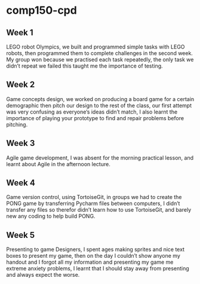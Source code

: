 # comp150-cpd

## Week 1
LEGO robot Olympics, we built and programmed simple tasks with LEGO robots, then programmed them to complete challenges in the second week. My group won because we practised each task repeatedly, the only task we didn’t repeat we failed this taught me the importance of testing.

## Week 2
Game concepts design, we worked on producing a board game for a certain demographic then pitch our design to the rest of the class, our first attempt was very confusing as everyone’s ideas didn’t match, I also learnt the importance of playing your prototype to find and repair problems before pitching.

## Week 3
Agile game development, I was absent for the morning practical lesson, and learnt about Agile in the afternoon lecture.

## Week 4
Game version control, using TortoiseGit, in groups we had to create the PONG game by transferring Pycharm files between computers, I didn’t transfer any files so therefor didn’t learn how to use TortoiseGit, and barely new any coding to help build PONG.

## Week 5
Presenting to game Designers, I spent ages making sprites and nice text boxes to present my game, then on the day I couldn’t show anyone my handout and I forgot all my information and presenting my game me extreme anxiety problems, I learnt that I should stay away from presenting and always expect the worse.
